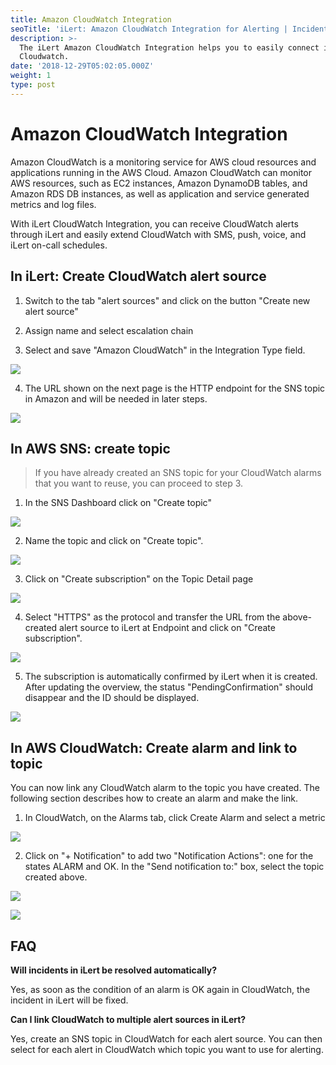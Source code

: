 ```yaml
---
title: Amazon CloudWatch Integration
seoTitle: 'iLert: Amazon CloudWatch Integration for Alerting | Incident Response | Uptime'
description: >-
  The iLert Amazon CloudWatch Integration helps you to easily connect iLert with
  Cloudwatch.
date: '2018-12-29T05:02:05.000Z'
weight: 1
type: post
---
```


# Amazon CloudWatch Integration

Amazon CloudWatch is a monitoring service for AWS cloud resources and applications running in the AWS Cloud. Amazon CloudWatch can monitor AWS resources, such as EC2 instances, Amazon DynamoDB tables, and Amazon RDS DB instances, as well as application and service generated metrics and log files.

With iLert CloudWatch Integration, you can receive CloudWatch alerts through iLert and easily extend CloudWatch with SMS, push, voice, and iLert on-call schedules.

## In iLert: Create CloudWatch alert source <a id="create-alert-source"></a>

1. Switch to the tab "alert sources" and click on the button "Create new alert source"

2. Assign name and select escalation chain

3. Select and save "Amazon CloudWatch" in the Integration Type field. 

![](../.gitbook/assets/cw1%20%281%29.png)

4. The URL shown on the next page is the HTTP endpoint for the SNS topic in Amazon and will be needed in later steps.  

![](../.gitbook/assets/cw2.png)

## In AWS SNS: create topic <a id="create-topic"></a>

> If you have already created an SNS topic for your CloudWatch alarms that you want to reuse, you can proceed to step 3.

1. In the SNS Dashboard click on "Create topic"  

![](../.gitbook/assets/cw3.png)

2. Name the topic and click on "Create topic".  

![](../.gitbook/assets/cw4.png)

3. Click on "Create subscription" on the Topic Detail page  

![](../.gitbook/assets/cw5.png)

4. Select "HTTPS" as the protocol and transfer the URL from the above-created alert source to iLert at Endpoint and click on "Create subscription".  

![](../.gitbook/assets/cw6.png)

5. The subscription is automatically confirmed by iLert when it is created. After updating the overview, the status "PendingConfirmation" should disappear and the ID should be displayed.  

![](../.gitbook/assets/cw7.png)

## In AWS CloudWatch: Create alarm and link to topic <a id="create-alarm"></a>

You can now link any CloudWatch alarm to the topic you have created. The following section describes how to create an alarm and make the link.

1. In CloudWatch, on the Alarms tab, click Create Alarm and select a metric  

![](../.gitbook/assets/cw8.png)

2. Click on "+ Notification" to add two "Notification Actions": one for the states ALARM and OK. In the "Send notification to:" box, select the topic created above.    

![](../.gitbook/assets/cw9.png)

![](../.gitbook/assets/cw10.png)

## FAQ <a id="faq"></a>

**Will incidents in iLert be resolved automatically?**

Yes, as soon as the condition of an alarm is OK again in CloudWatch, the incident in iLert will be fixed.

**Can I link CloudWatch to multiple alert sources in iLert?**

Yes, create an SNS topic in CloudWatch for each alert source. You can then select for each alert in CloudWatch which topic you want to use for alerting.

